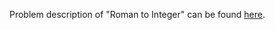 Problem description of "Roman to Integer" can be found [here](https://leetcode.com/problems/roman-to-integer/solution/).
